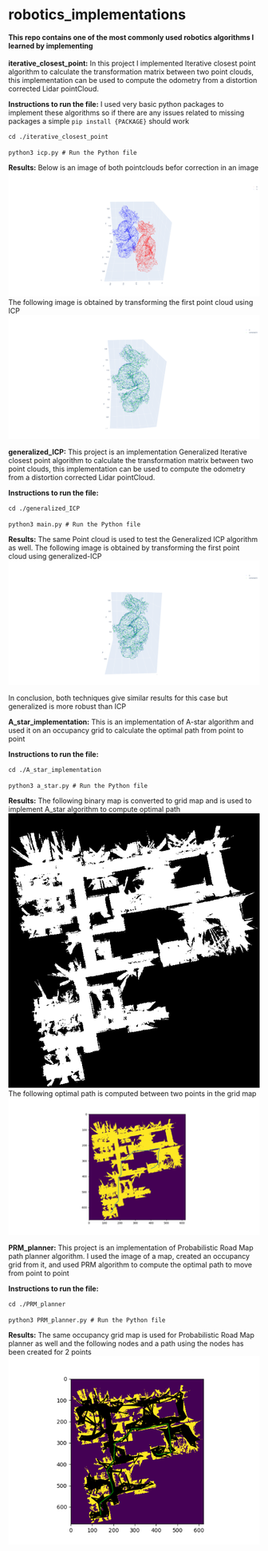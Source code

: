 # robotics_implementations

#### This repo contains one of the most commonly used robotics algorithms I learned by implementing

**iterative_closest_point:** In this project I implemented Iterative closest point algorithm to calculate the transformation matrix between two point clouds, this implementation can be used to compute the odometry from a distortion corrected Lidar pointCloud.

**Instructions to run the file:**
I used very basic python packages to implement these algorithms so if there are any issues related to missing packages a simple `pip install {PACKAGE}` should work

```
cd ./iterative_closest_point

python3 icp.py # Run the Python file 

```
**Results:** Below is an image of both pointclouds befor correction in an image
![Uncorrected pointclouds](./iterative_closest_point/original.png)
The following image is obtained by transforming the first point cloud using ICP
![corrected pointclouds](./iterative_closest_point/corrected.png)


**generalized_ICP:** This project is an implementation Generalized Iterative closest point algorithm to calculate the transformation matrix between two point clouds, this implementation can be used to compute the odometry from a distortion corrected Lidar pointCloud.

**Instructions to run the file:**

```
cd ./generalized_ICP

python3 main.py # Run the Python file 

```
**Results:** The same Point cloud is used to test the Generalized ICP algorithm as well. The following image is obtained by transforming the first point cloud using generalized-ICP
![corrected pointclouds](./generalized_ICP/generalized_ICP.png)

In conclusion, both techniques give similar results for this case but generalized is more robust than ICP


**A_star_implementation:** This is an implementation of A-star algorithm and used it on an occupancy grid to calculate the optimal path from point to point

**Instructions to run the file:**

```
cd ./A_star_implementation

python3 a_star.py # Run the Python file 

```
**Results:** The following binary map is converted to grid map and is used to implement A_star algorithm to compute optimal path
![Occupancy Grid Map](./A_star_implementation/occupancy_map.png)
The following optimal path is computed between two points in the grid map
![Path computed using A_star](./A_star_implementation/Astar_optimal_path.png)



**PRM_planner:** This project is an implementation of Probabilistic Road Map path planner algorithm. I used the image of a map, created an occupancy grid from it, and used PRM algorithm to compute the optimal path to move from point to point

**Instructions to run the file:**

```
cd ./PRM_planner

python3 PRM_planner.py # Run the Python file 

```
**Results:** The same occupancy grid map is used for Probabilistic Road Map planner as well and the following nodes and a path using the nodes has been created for 2 points
![PRM_nodes_path](./PRM_planner/node_and_path.png)
